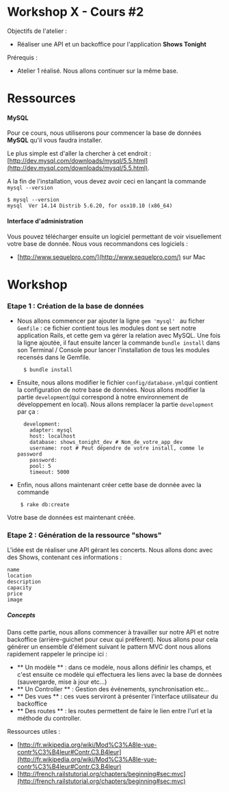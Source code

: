 Workshop X - Cours #2
=======

Objectifs de l'atelier :

* Réaliser une API et un backoffice pour l'application **Shows Tonight**

Prérequis :

* Atelier 1 réalisé. Nous allons continuer sur la même base. 

# Ressources

#### MySQL

Pour ce cours, nous utiliserons pour commencer la base de données **MySQL** qu'il vous faudra installer. 

Le plus simple est d'aller la chercher à cet endroit : [http://dev.mysql.com/downloads/mysql/5.5.html](http://dev.mysql.com/downloads/mysql/5.5.html).

A la fin de l'installation, vous devez avoir ceci en lançant la commande `mysql --version`
   
	$ mysql --version
    mysql  Ver 14.14 Distrib 5.6.20, for osx10.10 (x86_64) 
   
#### Interface d'administration

Vous pouvez télécharger ensuite un logiciel permettant de voir visuellement votre base de donnée. Nous vous recommandons ces logiciels :

* [http://www.sequelpro.com/](http://www.sequelpro.com/) sur Mac


# Workshop

### Etape 1 : Création de la base de données

* Nous allons commencer par ajouter la ligne `gem 'mysql' ` au ficher `Gemfile` : ce fichier contient tous les modules dont se sert notre application Rails, et cette gem va gérer la relation avec MySQL. Une fois la ligne ajoutée, il faut ensuite lancer la commande `bundle install` dans son Terminal / Console pour lancer l'installation de tous les modules recensés dans le Gemfile.

		$ bundle install

* Ensuite, nous allons modifier le fichier `config/database.yml`qui contient la configuration de notre base de données. Nous allons modifier la partie `development`(qui correspond à notre environnement de développement en local). Nous allons remplacer la partie `development` par ça :

		development:
 	 	  adapter: mysql
  		  host: localhost
  		  database: shows_tonight_dev # Nom_de_votre_app_dev
  		  username: root # Peut dépendre de votre install, comme le password
  		  password:
  		  pool: 5
  		  timeout: 5000
  		  
 * Enfin, nous allons maintenant créer cette base de donnée avec la commande 
 
 		$ rake db:create
 
 
Votre base de données est maintenant créée.
 
 
### Etape 2 : Génération de la ressource "shows"

L'idée est de réaliser une API gérant les concerts. Nous allons donc avec des Shows, contenant ces informations :

	name
	location
	description
	capacity
	price
	image

##### Concepts

Dans cette partie, nous allons commencer à travailler sur notre API et notre backoffice (arrière-guichet pour ceux qui préfèrent). Nous allons pour cela générer un ensemble d'élément suivant le pattern MVC dont nous allons rapidement rappeler le principe ici :

* ** Un modèle ** : dans ce modèle, nous allons définir les champs, et c'est ensuite ce modèle qui effectuera les liens avec la base de données (sauvergarde, mise à jour etc...)
* ** Un Controller ** : Gestion des événements, synchronisation etc...
* ** Des vues ** : ces vues serviront à présenter l'interface utilisateur du backoffice
* ** Des routes ** : les routes permettent de faire le lien entre l'url et la méthode du controller.

Ressources utiles : 

* [http://fr.wikipedia.org/wiki/Mod%C3%A8le-vue-contr%C3%B4leur#Contr.C3.B4leur](http://fr.wikipedia.org/wiki/Mod%C3%A8le-vue-contr%C3%B4leur#Contr.C3.B4leur)
* [http://french.railstutorial.org/chapters/beginning#sec:mvc](http://french.railstutorial.org/chapters/beginning#sec:mvc)








 
 

 





